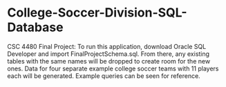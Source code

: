 # College-Soccer-Division-SQL-Database
CSC 4480 Final Project:
To run this application, download Oracle SQL Developer and import FinalProjectSchema.sql. From there, any existing tables with the same names will be dropped to create room for the new ones. Data for four separate example college soccer teams with 11 players each will be generated. Example queries can be seen for reference.
